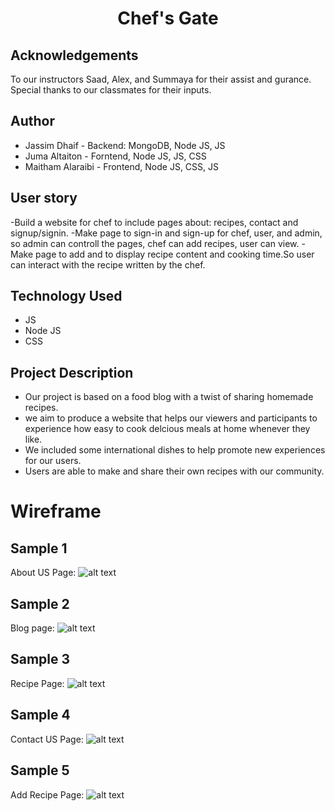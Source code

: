 <h1 align="center">Chef's Gate</h1>


## Acknowledgements

To our instructors Saad, Alex, and Summaya for their assist and gurance. 
Special thanks to our classmates for their inputs.


## Author
- Jassim Dhaif - Backend: MongoDB, Node JS, JS
- Juma Altaiton - Forntend, Node JS, JS, CSS
- Maitham Alaraibi - Frontend, Node JS, CSS, JS 

## User story
-Build a website for chef to include pages about: recipes, contact and signup/signin. 
-Make page to sign-in and sign-up for chef, user, and admin, so admin can controll the pages, chef can add recipes, user can view.
-Make page to add and to display recipe content and cooking time.So user can interact with the recipe written by the chef.

## Technology Used 
- JS
- Node JS
- CSS

## Project Description
* Our project is based on a food blog with a twist of sharing homemade recipes.
* we aim to produce a website that helps our viewers and participants to experience how easy to cook delcious meals at home whenever they like.
* We included some international dishes to help promote new experiences for our users.
* Users are able to make and share their own recipes with our community.


# Wireframe

## Sample 1
About US Page: 
![alt text](https://git.generalassemb.ly/santamew/JJM_/blob/master/wireframe/4.png "Logo Title Text 1")


## Sample 2
Blog page: 
![alt text](https://git.generalassemb.ly/santamew/JJM_/blob/master/wireframe/1.png "Logo Title Text 1")


## Sample 3
Recipe Page: 
![alt text](https://git.generalassemb.ly/santamew/JJM_/blob/master/wireframe/2.png "Logo Title Text 1")


## Sample 4
Contact US Page: 
![alt text](https://git.generalassemb.ly/santamew/JJM_/blob/master/wireframe/3.png "Logo Title Text 1")


## Sample 5
Add Recipe Page: 
![alt text](https://git.generalassemb.ly/santamew/JJM_/blob/master/wireframe/5.png "Logo Title Text 1")
